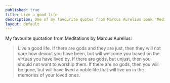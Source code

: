```yaml
---
published: true
title: Live a good life
description: One of my favourite quotes from Marcus Aurelius book 'Meditations' - his personal writings on Stoic philosophy
layout: default
---
```


My favourite quotation from Meditations by Marcus Aurelius:

> Live a good life. If there are gods and they are just, then they will not care how devout you have been, but will welcome you based on the virtues you have lived by. If there are gods, but unjust, then you should not want to worship them. If there are no gods, then you will be gone, but will have lived a noble life that will live on in the memories of your loved ones.

